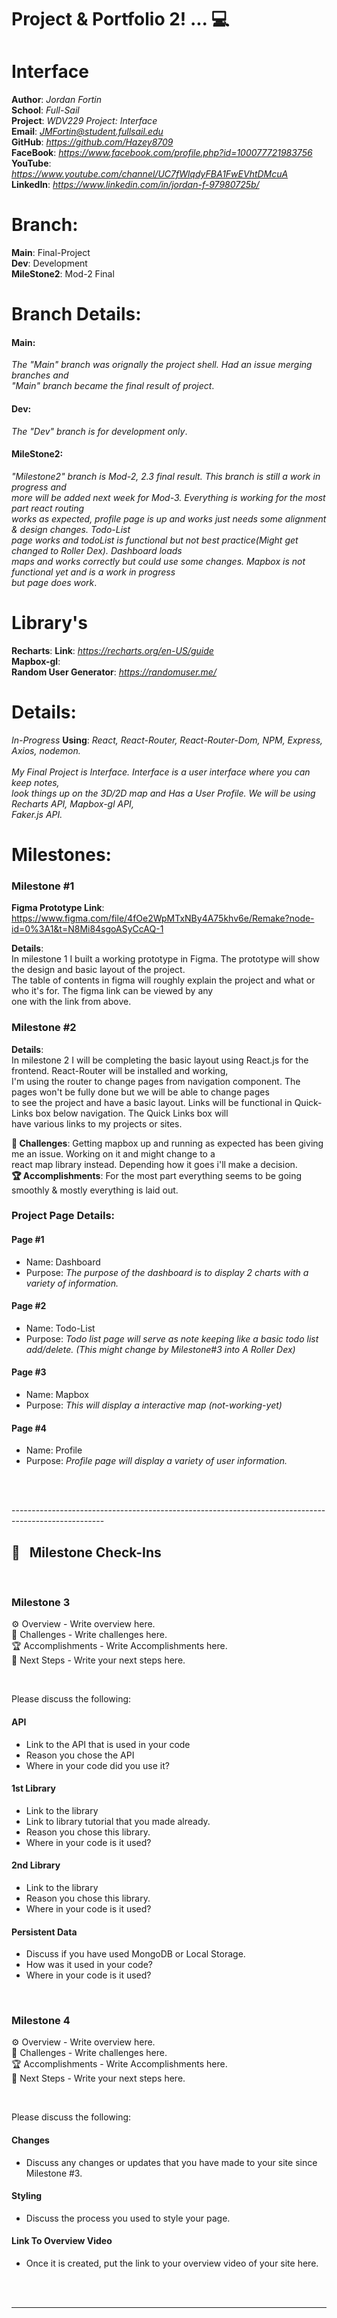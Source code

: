 

# Project & Portfolio 2! ... 💻
# Interface





**Author**: *Jordan Fortin*  <br>
**School**: *Full-Sail* <br>
**Project**: *WDV229 Project: Interface* <br>
**Email**: *JMFortin@student.fullsail.edu* <br>
**GitHub**: *https://github.com/Hazey8709* <br>
**FaceBook**: *https://www.facebook.com/profile.php?id=100077721983756* <br>
**YouTube**: *https://www.youtube.com/channel/UC7fWlqdyFBA1FwEVhtDMcuA* <br>
**LinkedIn**: *https://www.linkedin.com/in/jordan-f-97980725b/* <br>


# Branch:

**Main**: Final-Project  <br>
**Dev**: Development <br>
**MileStone2**: Mod-2 Final<br>

# Branch Details:

#### Main: 
*The "Main" branch was orignally the project shell. Had an issue merging branches and  <br>
"Main" branch became the final result of project*.  <br>

#### Dev: 
*The "Dev" branch is for development only*. <br>

#### MileStone2: 
*"Milestone2" branch is Mod-2, 2.3 final result. This branch is still a work in progress and <br>
more will be added next week for Mod-3. Everything is working for the most part react routing <br>
works as expected, profile page is up and works just needs some alignment & design changes. Todo-List <br>
page works and todoList is functional but not best practice(Might get changed to Roller Dex). Dashboard loads <br>
maps and works correctly but could use some changes. Mapbox is not functional yet and is a work in progress <br>
but page does work*. <br>


# Library's
**Recharts**: **Link**: *https://recharts.org/en-US/guide* <br>
**Mapbox-gl**: <br>
**Random User Generator**: *https://randomuser.me/* <br>



# Details:
*In-Progress*
**Using**: *React, React-Router, React-Router-Dom, NPM, Express, Axios, nodemon.*   <br>
<br>
*My Final Project is Interface. Interface is a user interface where you can keep notes,  <br>
look things up on the 3D/2D map and Has a User Profile. We will be using Recharts API, Mapbox-gl API, <br>
Faker.js API.*




# Milestones:



### Milestone #1

**Figma Prototype Link**: https://www.figma.com/file/4fOe2WpMTxNBy4A75khv6e/Remake?node-id=0%3A1&t=N8Mi84sgoASyCcAQ-1

**Details**: <br>
In milestone 1 I built a working prototype in Figma. The prototype will show the design and basic layout of the project. <br>
The table of contents in figma will roughly explain the project and what or who it's for. The figma link can be viewed by any <br>
one with the link from above. <br>



### Milestone #2

**Details**: <br>
In milestone 2 I will be completing the basic layout using React.js for the frontend. React-Router will be installed and working, <br>
I'm using the router to change pages from navigation component. The pages won't be fully done but we will be able to change pages <br>
to see the project and have a basic layout. Links will be functional in Quick-Links box below navigation. The Quick Links box will <br>
have various links to my projects or sites. <br>


**🌵 Challenges**: Getting mapbox up and running as expected has been giving me an issue. Working on it and might change to a  <br>
react map library instead. Depending how it goes i'll make a decision. <br>
**🏆 Accomplishments**: For the most part everything seems to be going smoothly & mostly everything is laid out. <br>


### Project Page Details: <br>
#### Page #1
- Name:  Dashboard
- Purpose: *The purpose of the dashboard is to display 2 charts with a variety of information.*

#### Page #2
- Name:  Todo-List
- Purpose:  *Todo list page will serve as note keeping like a basic todo list add/delete.
    (This might change by Milestone#3 into A Roller Dex)*

#### Page #3
- Name:  Mapbox
- Purpose:   *This will display a interactive map (not-working-yet)*

#### Page #4
- Name:  Profile
- Purpose:   *Profile page will display a variety of user information.*



<br>
<br>




----------------------------------------------------------------------------------------------------- <br>
## 📢 &nbsp; Milestone Check-Ins
<br>

### Milestone 3
⚙️ Overview - Write overview here.
<br>
🌵 Challenges - Write challenges here.
<br>
🏆 Accomplishments - Write Accomplishments here.
<br>
🔮 Next Steps - Write your next steps here.

<br>

Please discuss the following:
#### API
- Link to the API that is used in your code
- Reason you chose the API
- Where in your code did you use it?

#### 1st Library
- Link to the library
- Link to library tutorial that you made already.
- Reason you chose this library.
- Where in your code is it used?

#### 2nd Library
- Link to the library
- Reason you chose this library.
- Where in your code is it used?

#### Persistent Data
- Discuss if you have used MongoDB or Local Storage.
- How was it used in your code?
- Where in your code is it used?




<br>

### Milestone 4
⚙️ Overview - Write overview here.
<br>
🌵 Challenges - Write challenges here.
<br>
🏆 Accomplishments - Write Accomplishments here.
<br>
🔮 Next Steps - Write your next steps here.

<br>

Please discuss the following:
#### Changes
- Discuss any changes or updates that you have made to your site since Milestone #3.

#### Styling
- Discuss the process you used to style your page.

#### Link To Overview Video
- Once it is created, put the link to your overview video of your site here.

<br>
<br>
<hr/>











